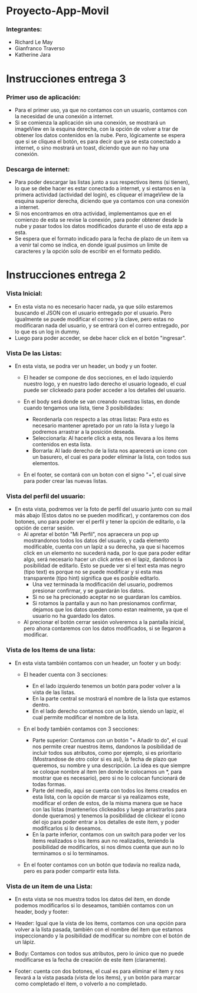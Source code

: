 # Proyecto-App-Movil

### Integrantes:
  - Richard Le May
  - Gianfranco Traverso
  - Katherine Jara

# Instrucciones entrega 3
### Primer uso de aplicación:
- Para el primer uso, ya que no contamos con un usuario, contamos con la necesidad de una conexión a internet.
- Si se comienza la aplicación sin una conexión, se mostrará un imageView en la esquina derecha, con la opción de volver a trar de obtener los datos contenidos en la nube. Pero, lógicamente se espera que si se cliquea el botón, es para decir que ya se esta conectado a internet, o sino mostrará un toast, diciendo que aun no hay una conexión.

### Descarga de internet:
- Para poder descargar las listas junto a sus respectivos items (si tienen), lo que se debe hacer es estar conectado a internet, y si estamos en la primera actividad (actividad del login), es cliquear el imageView de la esquina superior derecha, diciendo que ya contamos con una conexión a internet.
- Si nos encontramos en otra actividad, implementamos que en el comienzo de esta se revise la conexión, para poder obtener desde la nube y pasar todos los datos modificados durante el uso de esta app a esta.
- Se espera que el formato indicado para la fecha de plazo de un item va a venir tal como se indica, en donde igual pusimos un limite de caracteres y la opción solo de escribir en el formato pedido.



# Instrucciones entrega 2
### Vista Inicial:
- En esta vista no es necesario hacer nada, ya que sólo estaremos buscando el JSON con el usuario entregado por el usuario. Pero igualmente se puede modificar el correo y la clave, pero estas no modificaran nada del usuario, y se entrará con el correo entregado, por lo que es un log in dummy.
- Luego para poder acceder, se debe hacer click en el botón "ingresar".

### Vista De las Listas:
- En esta vista, se podra ver un header, un body y un footer.
  - El header se compone de dos secciones, en el lado izquierdo nuestro logo, y en nuestro lado derecho el usuario logeado, el cual puede ser clickeado para poder acceder a los detalles del usuario.

  - En el body será donde se van creando nuestras listas, en donde cuando tengamos una lista, tiene 3 posibilidades:
    - Reordenarla con respecto a las otras listas: Para esto es necesario mantener apretado por un rato la lista y luego la podremos arrastrar a la posición deseada.
    - Seleccionarla: Al hacerle click a esta, nos llevara a los items contenidos en esta lista.
    - Borrarla: Al lado derecho de la lista nos aparecerá un icono con un basurero, el cual es para poder eliminar la lista, con todos sus elementos.
    
  - En el footer, se contará con un boton con el signo "+", el cual sirve para poder crear las nuevas listas.

### Vista del perfil del usuario:
- En esta vista, podremos ver la foto de perfil del usuario junto con su mail más abajo (Estos datos no se pueden modificar), y contaremos con dos botones, uno para poder ver el perfil y tener la opción de editarlo, o la opción de cerrar sesión.
  - Al apretar el botón "Mi Perfil", nos apraecera un pop up mostrandonos todos los datos del usuario, y cada elemento modificable, cuenta con un lapiz a su derecha, ya que si hacemos click en un elemento no sucederá nada, por lo que para poder editar algo, será necesario hacer un click antes en el lapiz, dandonos la posibilidad de editarlo. Esto se puede ver si el text esta mas negro (tipo text) es porque no se puede modificar y si esta mas transparente (tipo hint) significa que es posible editarlo.
    - Una vez terminada la modificación del usuario, podremos presionar confirmar, y se guardarán los datos.
    - Si no se ha precionado aceptar no se guardaran los cambios.
    - Si rotamos la pantalla y aun no han presionamos confirmar, dejamos que los datos queden como estan realmente, ya que el usuario no ha guardado los datos.
  - Al precionar el botón cerrar sesión volveremos a la pantalla inicial, pero ahora contaremos con los datos modificados, si se llegaron a modificar.

### Vista de los Items de una lista:
- En esta vista también contamos con un header, un footer y un body:
  - El header cuenta con 3 secciones:
    - En el lado izquierdo tenemos un botón para poder volver a la vista de las listas.
    - En la parte central se mostrará el nombre de la lista que estamos dentro.
    - En el lado derecho contamos con un botón, siendo un lapiz, el cual permite modificar el nombre de la lista.

  - En el body también contamos con 3 secciones:
    - Parte superior: Contamos con un botón "+ Añadir to do", el cual nos permite crear nuestros items, dandonos la posibilidad de incluir todos sus atributos, como por ejemplo, si es prioritario (Mostrandose de otro color si es así), la fecha de plazo que queremos, su nombre y una descripción. La idea es que siempre se coloque nombre al item (en donde le colocamos un *, para mostrar que es necesario), pero si no lo colocan funcionará de todas formas.
    - Parte del medio, aqui se cuenta con todos los items creados en esta lista, con la opción de marcar si ya realizamos este, modificar el orden de estos, de la misma manera que se hace con las listas (mantenerlos clickeados y luego arrastrarlos para donde queramos) y tenemos la posibilidad de clickear el icono del ojo para poder entrar a los detalles de este item, y poder modificarlos si lo deseamos.
    - En la parte inferior, contamos con un switch para poder ver los items realizados o los items aun no realizados, teniendo la posibilidad de modificarlos, si nos dimos cuenta que aun no lo terminamos o si lo terminamos.

  - En el footer contamos con un botón que todavía no realiza nada, pero es para poder compartir esta lista.

### Vista de un item de una Lista:
 - En esta vista se nos muestra todos los datos del item, en donde podemos modificarlos si lo deseamos, también contamos con un header, body y footer:
  - Header: Igual que la vista de los items, contamos con una opción para volver a la lista pasada, también con el nombre del item que estamos inspeccionando y la posibilidad de modificar su nombre con el botón de un lápiz.

  - Body: Contamos con todos sus atributos, pero lo único que no puede modificarse es la fecha de creación de este item (claramente).

  - Footer: cuenta con dos botones, el cual es para eliminar el item y nos llevará a la vista pasada (vista de los items), y un botón para marcar como completado el item, o volverlo a no completado.
